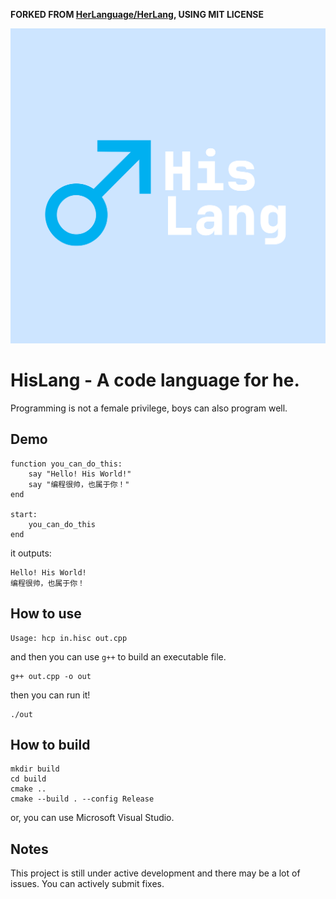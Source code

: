 **FORKED FROM [HerLanguage/HerLang](https://github.com/HerLanguage/HerLang), USING MIT LICENSE**

![HisLang](/assets/logo.png)
# HisLang - A code language for he.

Programming is not a female privilege, boys can also program well.

## Demo

```HisLang
function you_can_do_this:
    say "Hello! His World!"
    say "编程很帅，也属于你！"
end

start:
    you_can_do_this
end
```

it outputs:

```
Hello! His World!
编程很帅，也属于你！
```

## How to use

```
Usage: hcp in.hisc out.cpp
```

and then you can use `g++` to build an executable file.

```shell
g++ out.cpp -o out
```

then you can run it!

```shell
./out
```

## How to build

```shell
mkdir build
cd build
cmake ..
cmake --build . --config Release
```

or, you can use Microsoft Visual Studio.

## Notes

This project is still under active development and there may be a lot of issues. You can actively submit fixes.
